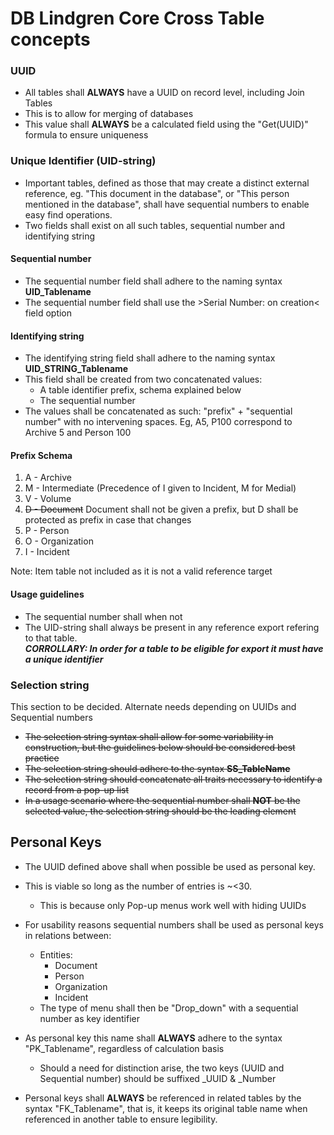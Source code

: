 # DB Lindgren Core Cross Table concepts

### UUID

* All tables  shall **ALWAYS** have a UUID on record level, including Join Tables
* This is to allow for merging of databases
* This value  shall **ALWAYS** be a calculated field using the "Get(UUID)" formula to ensure uniqueness

### Unique Identifier (UID-string)

* Important tables, defined as those that may create a distinct external reference, eg. "This document in the database", or "This person mentioned in the database", shall have sequential numbers to enable easy find operations.  
* Two fields shall exist on all such tables, sequential number and identifying string

#### Sequential number
* The sequential number field shall adhere to the naming syntax **UID_Tablename**
* The sequential number field shall use the >Serial Number: on creation< field option

#### Identifying string
* The identifying string field shall adhere to the naming syntax **UID_STRING_Tablename**
* This field shall be created from two concatenated values:
    * A table identifier prefix, schema explained below
    * The sequential number
* The values shall be concatenated as such: "prefix" + "sequential number" with no intervening spaces. Eg, A5, P100 correspond to Archive 5 and Person 100



#### Prefix Schema

1. A - Archive
2. M - Intermediate (Precedence of I given to Incident, M for Medial)
3. V - Volume
4. ~~D - Document~~ Document shall not be given a prefix, but D shall be protected as prefix in case that changes
5. P - Person
6. O - Organization
7. I - Incident

Note: Item table not included as it is not a valid reference target

#### Usage guidelines

* The sequential number shall when not 
* The UID-string shall always be present in any reference export refering to that table.  
***CORROLLARY: In order for a table to be eligible for export it must have a unique identifier***


### Selection string
This section to be decided. Alternate needs depending on UUIDs and Sequential numbers

* ~~The selection string syntax shall allow for some variability in construction, but the guidelines below should be considered best practice~~
* ~~The selection string should adhere to the syntax **SS_TableName**~~
* ~~The selection string should concatenate all traits necessary to identify a record from a pop-up list~~
* ~~In a usage scenario where the sequential number shall **NOT** be the selected value, the selection string should be the leading element~~

## Personal Keys

* The UUID defined above shall when possible be used as personal key.
* This is viable so long as the number of entries is ~<30.
    * This is because only Pop-up menus work well with hiding UUIDs
* For usability reasons sequential numbers shall be used as personal keys in relations between:
    * Entities:
        * Document
        * Person
        * Organization
        * Incident
    * The type of menu shall then be "Drop_down" with a sequential number as key identifier

* As personal key this name shall **ALWAYS** adhere to the syntax "PK_Tablename", regardless of calculation basis
    *   Should a need for distinction arise, the two keys (UUID and Sequential number) should be suffixed _UUID & _Number
* Personal keys shall **ALWAYS** be referenced in related tables by the syntax "FK_Tablename", that is, it keeps its original table name when referenced in another table to ensure legibility.  

